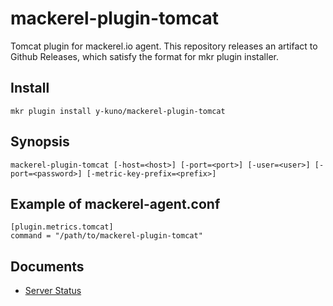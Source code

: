 # mackerel-plugin-tomcat

Tomcat plugin for mackerel.io agent. This repository releases an artifact to Github Releases, which satisfy the format for mkr plugin installer.

## Install

```shell
mkr plugin install y-kuno/mackerel-plugin-tomcat 
```

## Synopsis

```shell
mackerel-plugin-tomcat [-host=<host>] [-port=<port>] [-user=<user>] [-port=<password>] [-metric-key-prefix=<prefix>]
```

## Example of mackerel-agent.conf

```
[plugin.metrics.tomcat]
command = "/path/to/mackerel-plugin-tomcat"
```

## Documents

* [Server Status](http://tomcat.apache.org/tomcat-8.0-doc/manager-howto.html#Server_Status)
